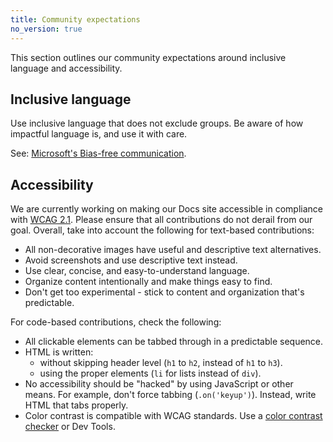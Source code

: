 ```yaml
---
title: Community expectations
no_version: true
---
```


This section outlines our community expectations around inclusive language and accessibility. 

## Inclusive language

Use inclusive language that does not exclude groups. Be aware of how impactful language is, and use it with care. 

See: [Microsoft's Bias-free communication](https://docs.microsoft.com/en-us/style-guide/bias-free-communication). 

## Accessibility

We are currently working on making our Docs site accessible in compliance with [WCAG 2.1](https://www.w3.org/WAI/standards-guidelines/wcag/glance/). Please ensure that all contributions do not derail from our goal. Overall, take into account the following for text-based contributions:

* All non-decorative images have useful and descriptive text alternatives. 
* Avoid screenshots and use descriptive text instead. 
* Use clear, concise, and easy-to-understand language. 
* Organize content intentionally and make things easy to find. 
* Don't get too experimental - stick to content and organization that's predictable. 

For code-based contributions, check the following:

* All clickable elements can be tabbed through in a predictable sequence. 
* HTML is written:
    * without skipping header level (`h1` to `h2`, instead of `h1` to `h3`).
    * using the proper elements (`li` for lists instead of `div`).
* No accessibility should be "hacked" by using JavaScript or other means. For example, don't force tabbing (`.on('keyup')`). Instead, write HTML that tabs properly. 
* Color contrast is compatible with WCAG standards. Use a [color contrast checker](https://color.a11y.com/) or Dev Tools. 
